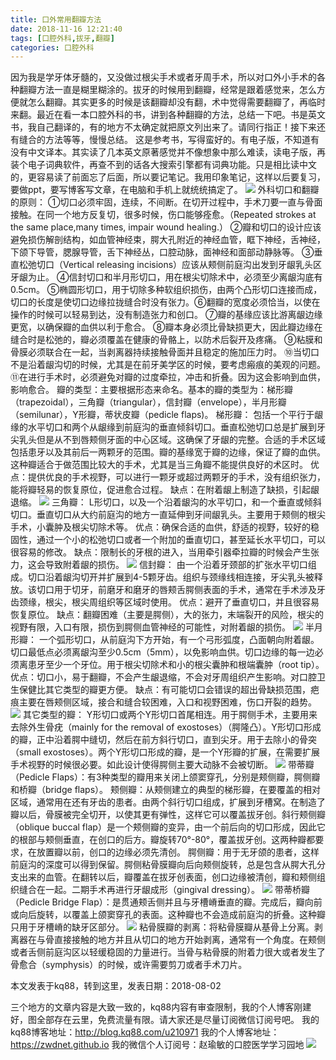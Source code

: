 ```yaml
---
title: 口外常用翻瓣方法
date: 2018-11-16 12:21:40
tags: [口腔外科,拔牙,翻瓣]
categories: 口腔外科
---
```

因为我是学牙体牙髓的，又没做过根尖手术或者牙周手术，所以对口外小手术的各种翻瓣方法一直是糊里糊涂的。拔牙的时候用到翻瓣，经常是跟着感觉来，怎么方便就怎么翻瓣。其实更多的时候是该翻瓣却没有翻，术中觉得需要翻瓣了，再临时来翻。最近在看一本口腔外科的书，讲到各种翻瓣的方法，总结一下吧。书是英文书，我自己翻译的，有的地方不太确定就把原文列出来了。请同行指正！接下来还有缝合的方法等等，慢慢总结。
这是参考书，写得蛮好的。有电子版，不知道有没有中文译本。其实读了几本英文原著感觉并不像想象中那么难读，读电子版，再装个电子词典软件，再查不到的话各大搜索引擎都有词典功能。只是相比读中文的，更容易读了前面忘了后面，所以要记笔记。我用印象笔记，这样以后要复习，要做ppt，要写博客写文章，在电脑和手机上就统统搞定了。
![](https://zymblog-1258069789.cos.ap-chengdu.myqcloud.com/blog0006-kwcyfbff/01.jpg)
外科切口和翻瓣的原则：
①切口必须牢固，连续，不间断。在切开过程中，手术刀要一直与骨面接触。在同一个地方反复切，很多时候，伤口能够痊愈。（Repeated strokes at the same place,many times, impair wound healing.）
②瓣和切口的设计应该避免损伤解剖结构，如血管神经束，腭大孔附近的神经血管，眶下神经，舌神经，下颌下导管，腮腺导管，舌下神经丛，口腔动脉，面神经和面部动静脉等。
③垂直松弛切口（Vertical releasing incisions）应该从颊侧前庭沟出发到牙龈乳头区牙龈为止。
④信封切口和半月形切口，用在根尖切除术中，必须至少离龈沟底有0.5cm。
⑤椭圆形切口，用于切除多种软组织损伤，由两个凸形切口连接而成，切口的长度是使切口边缘拉拢缝合时没有张力。⑥翻瓣的宽度必须恰当，以使在操作的时候可以轻易到达，没有制造张力和创口。
⑦瓣的基缘应该比游离龈边缘更宽，以确保瓣的血供以利于愈合。
⑧瓣本身必须比骨缺损更大，因此瓣边缘在缝合时是松弛的，瓣必须覆盖在健康的骨骼上，以防术后裂开及疼痛。
⑨粘膜和骨膜必须联合在一起，当剥离器持续接触骨面并且稳定的施加压力时。
⑩当切口不是沿着龈沟切的时候，尤其是在前牙美学区的时候，要考虑瘢痕的美观的问题。
⑪在进行手术时，必须避免对瓣的过度牵拉，冲击和折叠。因为这会影响到血供，影响愈合。
瓣的类型：主要根据形态来命名。基本的瓣的类型为：梯形瓣（trapezoidal），三角瓣（triangular），信封瓣（envelope），半月形瓣（semilunar），Y形瓣，蒂状皮瓣（pedicle flaps)。
梯形瓣：
包括一个平行于龈缘的水平切口和两个从龈缘到前庭沟的垂直倾斜切口。垂直松弛切口总是扩展到牙尖乳头但是从不到唇颊侧牙面的中心区域。这确保了牙龈的完整。合适的手术区域包括患牙以及其前后一两颗牙的范围。瓣的基缘宽于瓣的边缘，保证了瓣的血供。这种瓣适合于做范围比较大的手术，尤其是当三角瓣不能提供良好的术区时。
优点：提供优良的手术视野，可以进行一颗牙或超过两颗牙的手术，没有组织张力，能将瓣轻易的恢复原位，促进愈合过程。
缺点：在附着龈上制造了缺损，引起龈退缩。
![](https://zymblog-1258069789.cos.ap-chengdu.myqcloud.com/blog0006-kwcyfbff/02.jpg)
三角瓣：
L形切口，以及一个沿着龈沟的水平切口，和一个垂直或倾斜切口。垂直切口从大约前庭沟的地方一直延伸到牙间龈乳头。主要用于颊侧的根尖手术，小囊肿及根尖切除术等。
优点：确保合适的血供，舒适的视野，较好的稳固性，通过一个小的松弛切口或者一个附加的垂直切口，甚至延长水平切口，可以很容易的修改。
缺点：限制长的牙根的进入，当用牵引器牵拉瓣的时候会产生张力，这会导致附着龈的损伤。
![](https://zymblog-1258069789.cos.ap-chengdu.myqcloud.com/blog0006-kwcyfbff/03.jpg)
信封瓣：
由一个沿着牙颈部的扩张水平切口组成。切口沿着龈沟切开并扩展到4-5颗牙齿。组织与颈缘线相连接，牙尖乳头被释放。该切口用于切牙，前磨牙和磨牙的唇颊舌腭侧表面的手术，通常在手术涉及牙齿颈缘，根尖，根尖周组织等区域时使用。
优点：避开了垂直切口，并且很容易恢复原位。
缺点：翻瓣困难（主要是腭侧），大的张力，末端裂开的风险，根尖的视野有限，入口有限，损伤到腭侧血管神经的可能性，对附着龈的损伤。
![](https://zymblog-1258069789.cos.ap-chengdu.myqcloud.com/blog0006-kwcyfbff/04.jpg)
半月形瓣：
一个弧形切口，从前庭沟下方开始，有一个弓形弧度，凸面朝向附着龈。切口最低点必须离龈沟至少0.5cm（5mm），以免影响血供。切口边缘的每一边必须离患牙至少一个牙位。用于根尖切除术和小的根尖囊肿和根端囊肿（root tip）。优点：切口小，易于翻瓣，不会产生龈退缩，不会对牙周组织产生影响。对口腔卫生保健比其它类型的瓣更方便。
缺点：有可能切口会错误的超出骨缺损范围，疤痕主要在唇颊侧区域，接合和缝合较困难，入口和视野困难，伤口开裂的趋势。
![](https://zymblog-1258069789.cos.ap-chengdu.myqcloud.com/blog0006-kwcyfbff/05.jpg)
其它类型的瓣：
Y形切口或两个Y形切口首尾相连。用于腭侧手术，主要用来去除外生骨疣（mainly for the removal of exostoses）（腭隆凸）。Y形切口形成的瓣，正中沿着腭中缝切，然后在前方斜行切口，直到尖牙。用于去除小的骨突（small exostoses）。两个Y形切口形成的瓣，是一个Y形瓣的扩展，在需要扩展手术视野的时候很必要。如此设计使得腭侧主要大动脉不会被切断。
![](https://zymblog-1258069789.cos.ap-chengdu.myqcloud.com/blog0006-kwcyfbff/06.jpg)
带蒂瓣（Pedicle Flaps）：有3种类型的瓣用来关闭上颌窦穿孔，分别是颊侧瓣，腭侧瓣和桥瓣（bridge flaps）。
颊侧瓣：从颊侧建立的典型的梯形瓣，在要覆盖的相对区域，通常用在还有牙齿的患者。由两个斜行切口组成，扩展到牙槽窝。在制造了瓣以后，骨膜被完全切开，以使其更有弹性，这样它可以覆盖拔牙创。斜行颊侧瓣（oblique buccal flap）是一个颊侧瓣的变异，由一个前后向的切口形成，因此它的根部与颊侧垂直，在创口的后方。瓣旋转70°-80°，覆盖拔牙创。这两种瓣都要求，在放置瓣以前，创口的边缘必须先清创。
腭侧瓣：用于无牙颌的患者，这样前庭沟的深度可以得到保留。腭侧粘骨膜瓣向后向颊侧旋转，总是包含从腭大孔分支出来的血管。在翻转以后，瓣覆盖在拔牙创表面，创口边缘被清创，瓣和颊侧组织缝合在一起。二期手术再进行牙龈成形（gingival dressing）。
![](https://zymblog-1258069789.cos.ap-chengdu.myqcloud.com/blog0006-kwcyfbff/07.jpg)
带蒂桥瓣（Pedicle Bridge Flap）：是贯通颊舌侧并且与牙槽嵴垂直的瓣。完成后，瓣向前或向后旋转，以覆盖上颌窦穿孔的表面。这种瓣也不会造成前庭沟的折叠。这种瓣只用于牙槽嵴的缺牙区部分。
![](https://zymblog-1258069789.cos.ap-chengdu.myqcloud.com/blog0006-kwcyfbff/08.jpg)
粘骨膜瓣的剥离：将粘骨膜瓣从基骨上分离。剥离器在与骨直接接触的地方并且从切口的地方开始剥离，通常有一个角度。在颊侧或者舌侧前庭沟区以轻缓稳固的力量进行。当骨与粘骨膜的附着力很大或者发生了骨愈合（symphysis）的时候，或许需要剪刀或者手术刀片。

本文发表于kq88，转到这里，发表日期：2018-08-02

三个地方的文章内容是大致一致的，kq88内容有审查限制，我的个人博客刚建好，图全部存在云里，免费流量有限。请大家还是尽量订阅微信订阅号吧。
我的kq88博客地址：http://blog.kq88.com/u210971
我的个人博客地址：https://zwdnet.github.io
我的微信个人订阅号：赵瑜敏的口腔医学学习园地
![](https://zymblog-1258069789.cos.ap-chengdu.myqcloud.com/other/wx.jpg)



